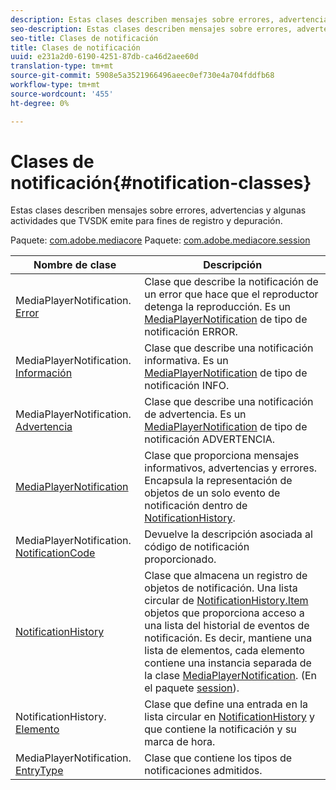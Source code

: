 ```yaml
---
description: Estas clases describen mensajes sobre errores, advertencias y algunas actividades que TVSDK emite para fines de registro y depuración.
seo-description: Estas clases describen mensajes sobre errores, advertencias y algunas actividades que TVSDK emite para fines de registro y depuración.
seo-title: Clases de notificación
title: Clases de notificación
uuid: e231a2d0-6190-4251-87db-ca46d2aee60d
translation-type: tm+mt
source-git-commit: 5908e5a3521966496aeec0ef730e4a704fddfb68
workflow-type: tm+mt
source-wordcount: '455'
ht-degree: 0%

---
```



# Clases de notificación{#notification-classes}

Estas clases describen mensajes sobre errores, advertencias y algunas actividades que TVSDK emite para fines de registro y depuración.

Paquete: [com.adobe.mediacore](https://help.adobe.com/en_US/primetime/api/psdk/javadoc_1.4/com/adobe/mediacore/package-summary.html) Paquete: [com.adobe.mediacore.session](https://help.adobe.com/en_US/primetime/api/psdk/javadoc_1.4/com/adobe/mediacore/session/package-summary.html)

| Nombre de clase | Descripción |
|---|---|
| MediaPlayerNotification. [Error](https://help.adobe.com/en_US/primetime/api/psdk/javadoc_1.4/com/adobe/mediacore/MediaPlayerNotification.Error.html) | Clase que describe la notificación de un error que hace que el reproductor detenga la reproducción. Es un [MediaPlayerNotification](https://help.adobe.com/en_US/primetime/api/psdk/javadoc_1.4/com/adobe/mediacore/MediaPlayerNotification.html) de tipo de notificación ERROR. |
| MediaPlayerNotification. [Información](https://help.adobe.com/en_US/primetime/api/psdk/javadoc_1.4/com/adobe/mediacore/MediaPlayerNotification.Info.html) | Clase que describe una notificación informativa. Es un [MediaPlayerNotification](https://help.adobe.com/en_US/primetime/api/psdk/javadoc_1.4/com/adobe/mediacore/MediaPlayerNotification.html) de tipo de notificación INFO. |
| MediaPlayerNotification. [Advertencia](https://help.adobe.com/en_US/primetime/api/psdk/javadoc_1.4/com/adobe/mediacore/MediaPlayerNotification.Warning.html) | Clase que describe una notificación de advertencia. Es un [MediaPlayerNotification](https://help.adobe.com/en_US/primetime/api/psdk/javadoc_1.4/com/adobe/mediacore/MediaPlayerNotification.html) de tipo de notificación ADVERTENCIA. |
| [MediaPlayerNotification](https://help.adobe.com/en_US/primetime/api/psdk/javadoc_1.4/com/adobe/mediacore/MediaPlayerNotification.html) | Clase que proporciona mensajes informativos, advertencias y errores. Encapsula la representación de objetos de un solo evento de notificación dentro de [NotificationHistory](https://help.adobe.com/en_US/primetime/api/psdk/javadoc_1.4/com/adobe/mediacore/session/NotificationHistory.html). |
| MediaPlayerNotification. [NotificationCode](https://help.adobe.com/en_US/primetime/api/psdk/javadoc_1.4/com/adobe/mediacore/MediaPlayerNotification.NotificationCode.html) | Devuelve la descripción asociada al código de notificación proporcionado. |
| [NotificationHistory](https://help.adobe.com/en_US/primetime/api/psdk/javadoc_1.4/com/adobe/mediacore/session/NotificationHistory.html) | Clase que almacena un registro de objetos de notificación. Una lista circular de [NotificationHistory.Item](https://help.adobe.com/en_US/primetime/api/psdk/javadoc_1.4/com/adobe/mediacore/session/NotificationHistory.Item.html) objetos que proporciona acceso a una lista del historial de eventos de notificación. Es decir, mantiene una lista de elementos, cada elemento contiene una instancia separada de la clase [MediaPlayerNotification](https://help.adobe.com/en_US/primetime/api/psdk/javadoc_1.4/com/adobe/mediacore/MediaPlayerNotification.html). (En el paquete [session](https://help.adobe.com/en_US/primetime/api/psdk/javadoc_1.4/com/adobe/mediacore/session/package-summary.html)). |
| NotificationHistory. [Elemento](https://help.adobe.com/en_US/primetime/api/psdk/javadoc_1.4/com/adobe/mediacore/session/NotificationHistory.Item.html) | Clase que define una entrada en la lista circular en [NotificationHistory](https://help.adobe.com/en_US/primetime/api/psdk/javadoc_1.4/com/adobe/mediacore/session/NotificationHistory.html) y que contiene la notificación y su marca de hora. |
| MediaPlayerNotification. [EntryType](https://help.adobe.com/en_US/primetime/api/psdk/javadoc_1.4/com/adobe/mediacore/MediaPlayerNotification.EntryType.html) | Clase que contiene los tipos de notificaciones admitidos. |